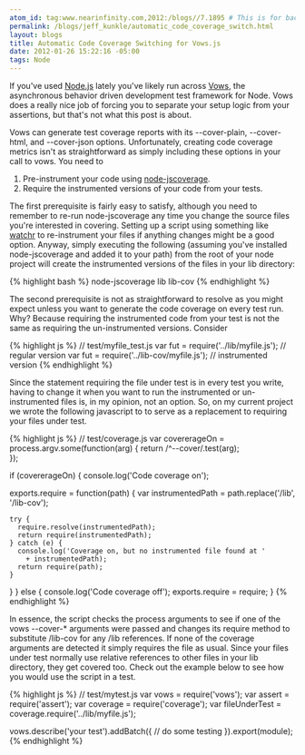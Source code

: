 ```yaml
---
atom_id: tag:www.nearinfinity.com,2012:/blogs//7.1895 # This is for backwards compatibility do not change!
permalink: /blogs/jeff_kunkle/automatic_code_coverage_switch.html
layout: blogs
title: Automatic Code Coverage Switching for Vows.js
date: 2012-01-26 15:22:16 -05:00
tags: Node
---
```

 If you've used [Node.js](http://nodejs.org) lately you've likely run across [Vows](http://vowsjs.org/), the asynchronous behavior driven development test framework for Node. Vows does a really nice job of forcing you to separate your setup logic from your assertions, but that's not what this post is about.

Vows can generate test coverage reports with its --cover-plain, --cover-html, and --cover-json options. Unfortunately, creating code coverage metrics isn't as straightforward as simply including these options in your call to vows. You need to

1. Pre-instrument your code using [node-jscoverage](https://github.com/visionmedia/node-jscoverage).
2. Require the instrumented versions of your code from your tests.

The first prerequisite is fairly easy to satisfy, although you need to remember to re-run node-jscoverage any time you change the source files you're interested in covering. Setting up a script using something like [watchr](https://github.com/balupton/watchr) to re-instrument your files if anything changes might be a good option. Anyway, simply executing the following (assuming you've installed node-jscoverage and added it to your path) from the root of your node project will create the instrumented versions of the files in your lib directory:

{% highlight bash %}
node-jscoverage lib lib-cov
{% endhighlight %}

The second prerequisite is not as straightforward to resolve as you might expect unless you want to generate the code coverage on every test run. Why? Because requiring the instrumented code from your test is not the same as requiring the un-instrumented versions. Consider

{% highlight js %}
// test/myfile_test.js
var fut = require('../lib/myfile.js'); // regular version
var fut = require('../lib-cov/myfile.js'); // instrumented version
{% endhighlight %}

Since the statement requiring the file under test is in every test you write, having to change it when you want to run the instrumented or un-instrumented files is, in my opinion, not an option. So, on my current project we wrote the following javascript to to serve as a replacement to requiring your files under test.

{% highlight js %}
// test/coverage.js
var covererageOn = process.argv.some(function(arg) {
  return /^--cover/.test(arg);  
});

if (covererageOn) {
  console.log('Code coverage on');

  exports.require = function(path) {
    var instrumentedPath = path.replace('/lib', '/lib-cov');

    try {
      require.resolve(instrumentedPath);
      return require(instrumentedPath);
    } catch (e) {
      console.log('Coverage on, but no instrumented file found at ' 
        + instrumentedPath);
      return require(path);
    }
  }
} else {
  console.log('Code coverage off');
  exports.require = require;
}
{% endhighlight %}

In essence, the script checks the process arguments to see if one of the vows --cover-* arguments were passed and changes its require method to substitute /lib-cov for any /lib references. If none of the coverage arguments are detected it simply requires the file as usual. Since your files under test normally use relative references to other files in your lib directory, they get covered too. Check out the example below to see how you would use the script in a test.

{% highlight js %}
// test/mytest.js
var vows = require('vows');
var assert = require('assert');
var coverage = require('coverage');
var fileUnderTest = coverage.require('../lib/myfile.js');

vows.describe('your test').addBatch({
    // do some testing
}).export(module);
{% endhighlight %}
